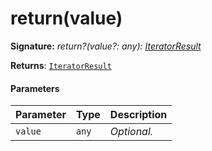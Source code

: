 # return(value)



**Signature:** _return?(value?: any): [IteratorResult](../es6-collections/iteratorresult.md)<T>_

**Returns**: [`IteratorResult`](../es6-collections/iteratorresult.md)<T>



#### Parameters


| Parameter	   | Type    | Description |
|:-------------|:---------------|:------------|
| `value`    | `any` | _Optional._ |

